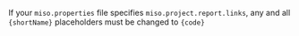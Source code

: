 If your `miso.properties` file specifies `miso.project.report.links`, any and all `{shortName}` placeholders must be changed to `{code}`